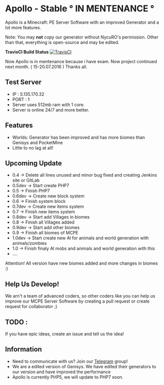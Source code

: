 # Apollo - Stable ° IN MENTENANCE °
Apollo is a Minecraft: PE Server Software with an improved Generator and a lot more features. 

Note: You may **not** copy our generator without NycuRO's permission. Other than that, everything is open-source and may be edited.

**TravisCI Build Status** [![TravisCI](https://travis-ci.org/NycuRO/Apollo.svg?branch=master)](https://travis-ci.org/NycuRO/Apollo "TravisCI Build Status")

Now Apollo is in mentenance because i have exam. Now project continued next month. ( 15-20.07.2016 )
Thanks all.

## Test Server
- IP : 5.135.170.32
- PORT : 1
- Server uses 512mb ram with 1 core.
- Server is online 24/7 and more better.

## Features
- Worlds: Generator has been improved and has more biomes than Genisys and PocketMine
- Little to no lag at all!

## Upcoming Update
- 0.4 -> Delete all lines unused and minor bug fixed and creating Jenkins site or GitLab
- 0.5dev -> Start create PHP7
- 0.5 -> Finish PHP7
- 0.6dev -> Create new block system
- 0.6 -> Finish system block
- 0.7dev -> Create new items system
- 0.7 -> Finish new items system
- 0.8dev -> Start add Villages in biomes
- 0.8 -> Finish all Villages added
- 0.9dev -> Start add other biomes
- 0.9 -> Finish all biomes of MCPE
- 1.0dev -> Start create new Al for animals and world generation with animals/zombies
- 1.0 -> Finish finaly Al mobs and animals and world generation with this
- ....

Attention! All version have new biomes added and more changes in biomes :)

## Help Us Develop!
 We arn't a team of advanced coders, so other coders like you can help us improve our MCPE Server Software by creating a pull request or create request for collaborator ;)
 
## TODO :
 If you have epic ideas, create an issue and tell us the idea!
## Information

- Need to communicate with us? Join our [Telegram](https://telegram.me/joinchat/Ca8L9T9P01PtR1bOEwtxuw) group!
- We are a edited version of Genisys. We have edited their generators to our version and have improved the performance
- Apollo is currently PHP5, we will update to PHP7 soon.
